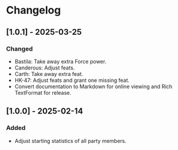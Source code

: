 # Changelog

## [1.0.1] - 2025-03-25

### Changed
- Bastila: Take away extra Force power.
- Canderous: Adjust feats.
- Carth: Take away extra feat.
- HK-47: Adjust feats and grant one missing feat.
- Convert documentation to Markdown for online viewing and Rich TextFormat for release.

## [1.0.0] - 2025-02-14

### Added

- Adjust starting statistics of all party members.